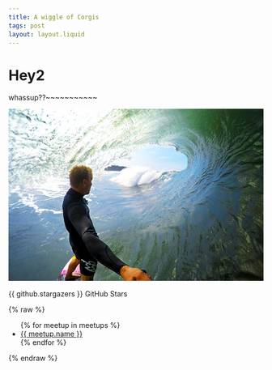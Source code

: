 ```yaml
---
title: A wiggle of Corgis
tags: post
layout: layout.liquid
---   
```


# Hey2
whassup??~~~~~~~~~~~

![Party corgis!](../../img/surf.jpg)

{{ github.stargazers }} GitHub Stars

{% raw %}
<ul>  
  {% for meetup in meetups %}  
  <li>
    <a href="{{ meetup.link }}">{{ meetup.name }}</a>
  </li>  
  {% endfor %}  
</ul>
{% endraw %}
